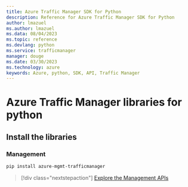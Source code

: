 ```yaml
---
title: Azure Traffic Manager SDK for Python
description: Reference for Azure Traffic Manager SDK for Python
author: lmazuel
ms.author: lmazuel
ms.data: 08/04/2023
ms.topic: reference
ms.devlang: python
ms.service: trafficmanager
manager: douge
ms.date: 03/30/2023
ms.technology: azure
keywords: Azure, python, SDK, API, Traffic Manager
---
```

# Azure Traffic Manager libraries for python

## Install the libraries

### Management

```bash
pip install azure-mgmt-trafficmanager
```

> [!div class="nextstepaction"]
> [Explore the Management APIs](/python/api/overview/azure/trafficmanager/management)